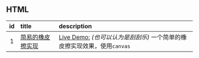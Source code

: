 ## HTML

id|title|description
:-:|:-|:-
1|[简易的橡皮擦实现](./html/eraser.html)|[Live Demo:](https://blog.jiasm.org/notebook/html/eraser.html) *(也可以认为是刮刮乐)* 一个简单的橡皮擦实现效果，使用`canvas`
